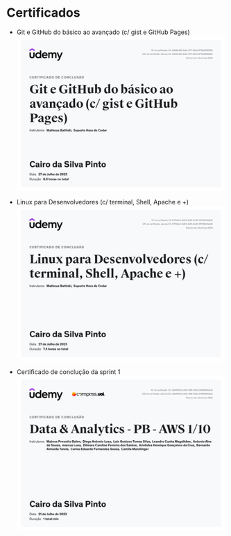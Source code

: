 # Certificados
- Git e GitHub do básico ao avançado (c/ gist e GitHub Pages)
![Git e GitHub do básico ao avançado (c/ gist e GitHub Pages)](<CERTIFICADOS/Git e GitHub do básico ao avançado (c gist e GitHub Pages).jpg>)

- Linux para Desenvolvedores (c/ terminal, Shell, Apache e +)
![Linux para Desenvolvedores (c/ terminal, Shell, Apache e +)](<CERTIFICADOS/Linux para Desenvolvedores (c terminal, Shell, Apache e +).jpg>)

- Certificado de conclução da sprint 1
![Certificado de cunclusão da sprint 1](<CERTIFICADOS/Data & Analytics - PB - AWS sprint1.jpg>)